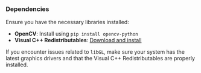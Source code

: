 ### Dependencies

Ensure you have the necessary libraries installed:
- **OpenCV**: Install using `pip install opencv-python`
- **Visual C++ Redistributables**: [Download and install](https://support.microsoft.com/en-us/help/2977003/the-latest-supported-visual-c-downloads)

If you encounter issues related to `libGL`, make sure your system has the latest graphics drivers and that the Visual C++ Redistributables are properly installed.
